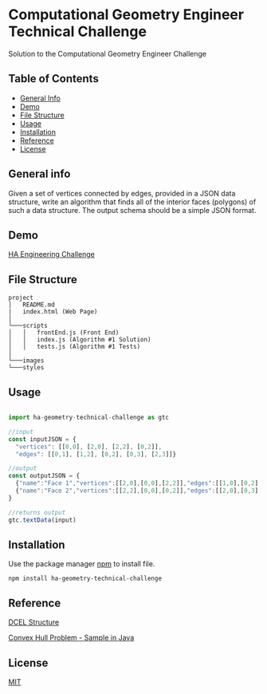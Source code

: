 # Computational Geometry Engineer Technical Challenge

Solution to the Computational Geometry Engineer Challenge

## Table of Contents

- [General Info](#general-info)
- [Demo](#demo)
- [File Structure](#file-structure)
- [Usage](#usage)
- [Installation](#installation)
- [Reference](#reference)
- [License](#license)

## General info

Given a set of vertices connected by edges, provided in a JSON data structure, write an algorithm that finds all of the interior faces (polygons) of such a data structure. The output schema should be a simple JSON format.

## Demo

[HA Engineering Challenge](https://ha-geometry-technical-challenge.netlify.app/)

## File Structure

```
project
│   README.md
|   index.html (Web Page)
│
└───scripts
│   │   frontEnd.js (Front End)
│   │   index.js (Algorithm #1 Solution)
│   │   tests.js (Algorithm #1 Tests)
│
└───images
└───styles
```

## Usage

```javascript

import ha-geometry-technical-challenge as gtc

//input
const inputJSON = {
  "vertices": [[0,0], [2,0], [2,2], [0,2]],
  "edges": [[0,1], [1,2], [0,2], [0,3], [2,3]]}

//output
const outputJSON = {
  {"name":"Face 1","vertices":[[2,0],[0,0],[2,2]],"edges":[[1,0],[0,2],[2,1]]},
  {"name":"Face 2","vertices":[[2,2],[0,0],[0,2]],"edges":[[2,0],[0,3],[3,2]]}
}

//returns output
gtc.textData(input)


```

## Installation

Use the package manager [npm](https://www.npmjs.com/) to install file.

```
npm install ha-geometry-technical-challenge
```

## Reference

[DCEL Structure](https://en.wikipedia.org/wiki/Doubly_connected_edge_list#:~:text=The%20doubly%20connected%20edge%20list,plane%2C%20and%20polytopes%20in%203D.)

[Convex Hull Problem - Sample in Java](https://bitbucket.org/StableSort/play/src/master/src/com/stablesort/convexhull/ConvexHullGrahamScan.java)

## License

[MIT](https://choosealicense.com/licenses/mit/)
